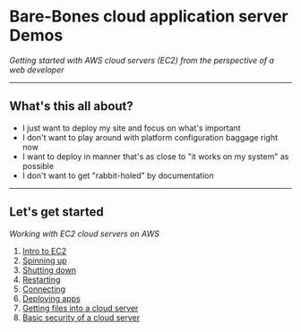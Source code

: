 # Bare-Bones cloud application server Demos
*Getting started with AWS cloud servers (EC2) from the perspective of a web developer*

---

## **What's this all about?**

- I just want to deploy my site and focus on what's important
- I don't want to play around with platform configuration baggage right now
- I want to deploy in manner that's as close to "it works on my system" as possible
- I don't want to get "rabbit-holed" by documentation

---

## **Let's get started**
*Working with EC2 cloud servers on AWS*

1. [Intro to EC2][ec2-intro]
2. [Spinning up][ec2-spin-up]
3. [Shutting down][ec2-shutdown]
4. [Restarting][ec2-restart]
5. [Connecting][ec2-connection]
6. [Deploying apps][ec2-deploy]
7. [Getting files into a cloud server][ec2-file-management]
8. [Basic security of a cloud server][ec2-security]

[ec2-intro]: ./EC2_INTRO.md#definition-of-terms
[ec2-spin-up]: ./EC2_SPIN_UP.md
[ec2-shutdown]: ./EC2_SHUTDOWN.md
[ec2-restart]: ./EC2_RESTART.md
[ec2-connection]: ./EC2_CONNECTION.md.md
[ec2-deploy]: ./EC2_DEPLOY.md
[ec2-file-management]: ./EC2_FILE_MANAGEMENT.md
[ec2-security]: ./EC2_BASIC_SECURITY.md
